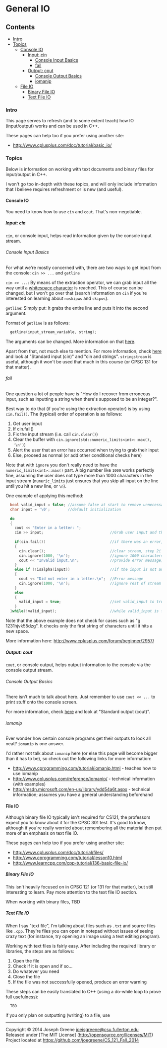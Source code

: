 # General IO

## Contents
- [Intro](#intro)
- [Topics](#topics)
  - [Console IO](#console-io)
    - [Input: cin](#input-cin)
      - [Console Input Basics](#console-input-basics)
      - [fail](#fail)
    - [Output: cout](#output-cout)
      - [Console Output Basics](#console-output-basics)
      - [iomanip](#iomanip)
  - [File IO](#file-io)
    - [Binary File IO](#binary-file-io)
    - [Text File IO](#text-file-io)
  
### Intro
This page serves to refresh (and to some extent teach) how IO (input/output) works and can be used in C++.

These pages can help too if you prefer using another site:
- http://www.cplusplus.com/doc/tutorial/basic_io/

### Topics
Below is information on working with text documents and binary files for input/output in C++.

I won't go too in-depth with these topics, and will only include information that I believe requires refreshment or 
is new (and useful).

#### Console IO
You need to know how to use `cin` and `cout`. That's non-negotiable.

##### Input: cin
`cin`, or console input, helps read information given by the console input stream.

###### Console Input Basics
For what we're mostly concerned with, there are two ways to get input from the console: `cin >> ...` and `getline`

`cin >> ...`:
By means of the extraction operator, we can grab input all the way until a [whitespace character](http://www.cplusplus.com/reference/cwctype/iswspace/) is reached. 
This of course can be changed, but I won't go over that (search information on `cin` if you're interested on learning about `noskipws` and `skipws`).

`getline`:
Simply put: It grabs the entire line and puts it into the second argument.

Format of `getline` is as follows:
```C++
  getline(input_stream_variable, string);
```

The arguments can be changed. More information on that [here](http://www.cplusplus.com/reference/string/string/getline/).

Apart from that, not much else to mention. For more information, check [here](http://www.cplusplus.com/doc/tutorial/basic_io/) and look at "Standard input (cin)"
and "cin and strings". `stringstream` is useful, although it won't be used that much in this course (or CPSC 131 for that matter).

###### fail
One question a lot of people have is "How do I recover from erroneous input, such as inputting a string when there's supposed to be an integer?".

Best way to do that (if you're using the extraction operator) is by using `cin.fail()`. The (typical) order of operation is as follows:

1. Get user input
2. If cin.fail()
  1. Fix the input stream (i.e. call `cin.clear()`)
  2. Clear the buffer with `cin.ignore(std::numeric_limits<int>::max(), '\n')`)
  3. Alert the user that an error has occurred when trying to grab their input
3. Else, proceed as normal (or add other conditional checks here)

Note that with `ignore` you don't really need to have the `numeric_limits<int>::max()` part. A big number like `1000` works perfectly fine, 
assuming the user does not type more than 1000 characters in the input stream (`numeric_limits` just ensures that you skip all input on the line 
until you hit a new line, or `\n`).

One example of applying this method:
```C++
  bool valid_input = false; //assume false at start to remove unnecessary assignments in do-while loop
  char input = '\0';        //default initialization
  
  do
  {
    cout << "Enter in a letter: ";
    cin >> input;                              //Grab user input and throw it into the char 'input'
    
    if(cin.fail())                             //if there was an error, step 2
    {
      cin.clear();                             //clear stream, step 2i
      cin.ignore(1000, '\n');                  //ignore 1000 characters or until delimiter '\n' is reached, step 2ii
      cout << "Invalid input.\n";              //provide error message, step 2iii
    }
    else if (!isalpha(input))                  //if the input is not an alphabetical letter
    {
      cout << "Did not enter in a letter.\n";  //Error message
      cin.ignore(1000, '\n');                  //ignore rest of stream (if there is anything else before the new line)
    }
    else
    {
      valid_input = true;                      //set valid_input to true (to get out of loop)
    }
  }while(!valid_input);                        //while valid_input is false. Same as "valid_input != true"
```

Note that the above example does not check for cases such as "g 1231hjvk55dzg". It checks only the first string of characters until it hits a new space.

More information here: http://www.cplusplus.com/forum/beginner/2957/

##### Output: cout
`cout`, or console output, helps output information to the console via the console output stream.

###### Console Output Basics
There isn't much to talk about here. Just remember to use `cout << ...` to print stuff onto the console screen.

For more information, check [here](http://www.cplusplus.com/doc/tutorial/basic_io/) and look at "Standard output (cout)".

###### iomanip
Ever wonder how certain console programs get their outputs to look all neat? `iomanip` is one answer.

I'd rather not talk about `iomanip` here (or else this page will become bigger than it has to be), so check out the following links for 
more information:
- http://www.cprogramming.com/tutorial/iomanip.html - teaches how to use iomanip
- http://www.cplusplus.com/reference/iomanip/ - technical information (with examples)
- http://msdn.microsoft.com/en-us/library/ydd54a6t.aspx - technical information; assumes you have a general understanding beforehand

#### File IO
Although binary file IO typically isn't required for CS121, the professors expect you to know about it for the CPSC 301 test. It's good 
to know, although if you're really worried about remembering all the material then put more of an emphasis on text file IO.

These pages can help too if you prefer using another site:
- http://www.cplusplus.com/doc/tutorial/files/
- http://www.cprogramming.com/tutorial/lesson10.html
- http://www.learncpp.com/cpp-tutorial/136-basic-file-io/

##### Binary File IO
This isn't heavily focused on in CPSC 121 (or 131 for that matter), but still interesting to learn. Pay more attention to the text file IO section.

When working with binary files, TBD

##### Text File IO
When I say "text file", I'm talking about files such as `.txt` and source files like `.cpp`. They're files you can open in notepad without issues of seeing 
crazy text (for instance, try opening an image using a text editing program).

Working with text files is fairly easy. After including the required library or libraries, the steps are as follows:
1. Open the file
2. Check if it is open and if so...
  1. Do whatever you need
  2. Close the file
3. If the file was not successfully opened, produce an error warning

These steps can be easily translated to C++ (using a do-while loop to prove full usefulness):
```C++
  TBD
```

if you only plan on outputting (writing) to a file, use 

-------------------------------------------------------------------------------

Copyright &copy; 2014 Joseph Greene <joeisgreene@csu.fullerton.edu>  
Released under [The MIT License] (http://opensource.org/licenses/MIT)  
Project located at <https://github.com/joegreene/CS_121_Fall_2014>